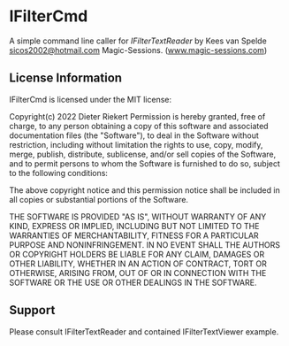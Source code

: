 # IFilterCmd
A simple command line caller for *IFilterTextReader* by Kees van Spelde <sicos2002@hotmail.com> Magic-Sessions. (www.magic-sessions.com)

## License Information
IFilterCmd is licensed under the MIT license:

Copyright(c) 2022
Dieter Riekert
Permission is hereby granted, free of charge, to any person obtaining a copy
of this software and associated documentation files (the "Software"), to deal
in the Software without restriction, including without limitation the rights
to use, copy, modify, merge, publish, distribute, sublicense, and/or sell
copies of the Software, and to permit persons to whom the Software is
furnished to do so, subject to the following conditions:

The above copyright notice and this permission notice shall be included in all
copies or substantial portions of the Software.

THE SOFTWARE IS PROVIDED "AS IS", WITHOUT WARRANTY OF ANY KIND, EXPRESS OR
IMPLIED, INCLUDING BUT NOT LIMITED TO THE WARRANTIES OF MERCHANTABILITY,
FITNESS FOR A PARTICULAR PURPOSE AND NONINFRINGEMENT. IN NO EVENT SHALL THE
AUTHORS OR COPYRIGHT HOLDERS BE LIABLE FOR ANY CLAIM, DAMAGES OR OTHER
LIABILITY, WHETHER IN AN ACTION OF CONTRACT, TORT OR OTHERWISE, ARISING FROM,
OUT OF OR IN CONNECTION WITH THE SOFTWARE OR THE USE OR OTHER DEALINGS IN THE
SOFTWARE.

## Support
Please consult IFilterTextReader and contained IFilterTextViewer example.
